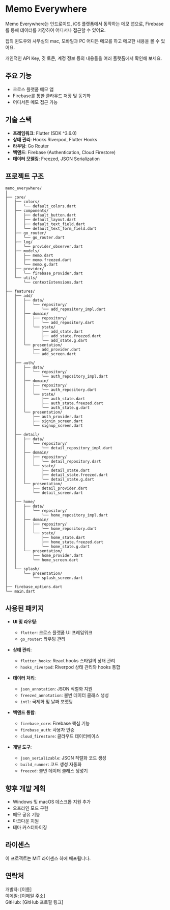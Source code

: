 # Memo Everywhere

Memo Everywhere는 안드로이드, iOS 플랫폼에서 동작하는 메모 앱으로, Firebase를 통해 데이터를 저장하여 어디서나 접근할 수 있어요.

집의 윈도우와 사무실의 mac, 모바일과 PC 어디든 메모를 하고 메모한 내용을 볼 수 있어요.

개인적인 API Key, 깃 토큰, 계정 정보 등의 내용들을 여러 플랫폼에서 확인해 보세요.

## 주요 기능

- 크로스 플랫폼 메모 앱
- Firebase를 통한 클라우드 저장 및 동기화
- 어디서든 메모 접근 가능

## 기술 스택

- **프레임워크**: Flutter (SDK ^3.6.0)
- **상태 관리**: Hooks Riverpod, Flutter Hooks
- **라우팅**: Go Router
- **백엔드**: Firebase (Authentication, Cloud Firestore)
- **데이터 모델링**: Freezed, JSON Serialization


## 프로젝트 구조

```
memo_everywhere/
│
├── core/
│   ├── colors/
│   │   └── default_colors.dart
│   ├── components/
│   │   ├── default_button.dart
│   │   ├── default_layout.dart
│   │   ├── default_text_field.dart
│   │   └── default_text_form_field.dart
│   ├── go_router/
│   │   └── go_router.dart
│   ├── log/
│   │   └── provider_observer.dart
│   ├── models/
│   │   ├── memo.dart
│   │   ├── memo.freezed.dart
│   │   └── memo.g.dart
│   ├── provider/
│   │   └── firebase_provider.dart
│   └── utils/
│       └── contextExtensions.dart
│
├── features/
│   ├── add/
│   │   ├── data/
│   │   │   └── repository/
│   │   │       └── add_repository_impl.dart
│   │   ├── domain/
│   │   │   ├── repository/
│   │   │   │   └── add_repository.dart
│   │   │   └── state/
│   │   │       ├── add_state.dart
│   │   │       ├── add_state.freezed.dart
│   │   │       └── add_state.g.dart
│   │   └── presentation/
│   │       ├── add_provider.dart
│   │       └── add_screen.dart
│   │
│   ├── auth/
│   │   ├── data/
│   │   │   └── repository/
│   │   │       └── auth_repository_impl.dart
│   │   ├── domain/
│   │   │   ├── repository/
│   │   │   │   └── auth_repository.dart
│   │   │   └── state/
│   │   │       ├── auth_state.dart
│   │   │       ├── auth_state.freezed.dart
│   │   │       └── auth_state.g.dart
│   │   └── presentation/
│   │       ├── auth_provider.dart
│   │       ├── signin_screen.dart
│   │       └── signup_screen.dart
│   │
│   ├── detail/
│   │   ├── data/
│   │   │   └── repository/
│   │   │       └── detail_repository_impl.dart
│   │   ├── domain/
│   │   │   ├── repository/
│   │   │   │   └── detail_repository.dart
│   │   │   └── state/
│   │   │       ├── detail_state.dart
│   │   │       ├── detail_state.freezed.dart
│   │   │       └── detail_state.g.dart
│   │   └── presentation/
│   │       ├── detail_provider.dart
│   │       └── detail_screen.dart
│   │
│   ├── home/
│   │   ├── data/
│   │   │   └── repository/
│   │   │       └── home_repository_impl.dart
│   │   ├── domain/
│   │   │   ├── repository/
│   │   │   │   └── home_repository.dart
│   │   │   └── state/
│   │   │       ├── home_state.dart
│   │   │       ├── home_state.freezed.dart
│   │   │       └── home_state.g.dart
│   │   └── presentation/
│   │       ├── home_provider.dart
│   │       └── home_screen.dart
│   │
│   └── splash/
│       └── presentation/
│           └── splash_screen.dart
│
├── firebase_options.dart
└── main.dart
```

## 사용된 패키지

- **UI 및 라우팅**:
  - `flutter`: 크로스 플랫폼 UI 프레임워크
  - `go_router`: 라우팅 관리

- **상태 관리**:
  - `flutter_hooks`: React hooks 스타일의 상태 관리
  - `hooks_riverpod`: Riverpod 상태 관리와 hooks 통합

- **데이터 처리**:
  - `json_annotation`: JSON 직렬화 지원
  - `freezed_annotation`: 불변 데이터 클래스 생성
  - `intl`: 국제화 및 날짜 포맷팅

- **백엔드 통합**:
  - `firebase_core`: Firebase 핵심 기능
  - `firebase_auth`: 사용자 인증
  - `cloud_firestore`: 클라우드 데이터베이스

- **개발 도구**:
  - `json_serializable`: JSON 직렬화 코드 생성
  - `build_runner`: 코드 생성 자동화
  - `freezed`: 불변 데이터 클래스 생성기

## 향후 개발 계획

- Windows 및 macOS 데스크톱 지원 추가
- 오프라인 모드 구현
- 메모 공유 기능
- 마크다운 지원
- 테마 커스터마이징

## 라이센스

이 프로젝트는 MIT 라이센스 하에 배포됩니다.

## 연락처

개발자: [이름]  
이메일: [이메일 주소]  
GitHub: [GitHub 프로필 링크]

